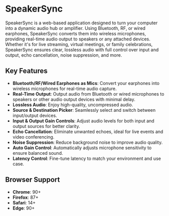 # SpeakerSync

SpeakerSync is a web-based application designed to turn your computer into a dynamic audio hub or amplifier. Using Bluetooth, RF, or wired earphones, SpeakerSync converts them into wireless microphones, providing real-time audio output to speakers or any attached devices. Whether it's for live streaming, virtual meetings, or family celebrations, SpeakerSync ensures clear, lossless audio with full control over input and output, echo cancellation, noise suppression, and more.

## Key Features

- **Bluetooth/RF/Wired Earphones as Mics**: Convert your earphones into wireless microphones for real-time audio capture.
- **Real-Time Output**: Output audio from Bluetooth or wired microphones to speakers or other audio output devices with minimal delay.
- **Lossless Audio**: Enjoy high-quality, uncompressed audio.
- **Source & Destination Picker**: Seamlessly select and switch between input/output devices.
- **Input & Output Gain Controls**: Adjust audio levels for both input and output sources for better clarity.
- **Echo Cancellation**: Eliminate unwanted echoes, ideal for live events and video conferencing.
- **Noise Suppression**: Reduce background noise to improve audio quality.
- **Auto Gain Control**: Automatically adjusts microphone sensitivity to ensure balanced sound.
- **Latency Control**: Fine-tune latency to match your environment and use case.

## Browser Support

- **Chrome**: 90+
- **Firefox**: 87+
- **Safari**: 14+
- **Edge**: 90+
